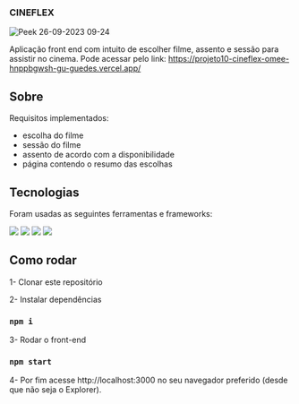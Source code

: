 ### CINEFLEX
![Peek 26-09-2023 09-24](https://github.com/gu-guedes/projeto10-cineflex/assets/111058685/742146a3-17a6-4ccf-94ea-94c04b727f48)


Aplicação front end com intuito de escolher filme, assento e sessão para assistir no cinema.
Pode acessar pelo link: https://projeto10-cineflex-omee-hnppbgwsh-gu-guedes.vercel.app/

## Sobre
Requisitos implementados:
- escolha do filme
- sessão do filme
- assento de acordo com a disponibilidade
- página contendo o resumo das escolhas

## Tecnologias
Foram usadas as seguintes ferramentas e frameworks:

<img src="https://img.shields.io/badge/styled--components-DB7093?style=for-the-badge&logo=styled-components&logoColor=white"/> <img src="https://img.shields.io/badge/React-20232A?style=for-the-badge&logo=react&logoColor=61DAFB"/> <img src="https://img.shields.io/badge/React_Router-CA4245?style=for-the-badge&logo=react-router&logoColor=white"/> <img src="https://img.shields.io/badge/axios-671ddf?&style=for-the-badge&logo=axios&logoColor=white"/>

## Como rodar
1- Clonar este repositório

2- Instalar dependências
### `npm i`
3- Rodar o front-end
### `npm start`
4- Por fim acesse http://localhost:3000 no seu navegador preferido (desde que não seja o Explorer).
